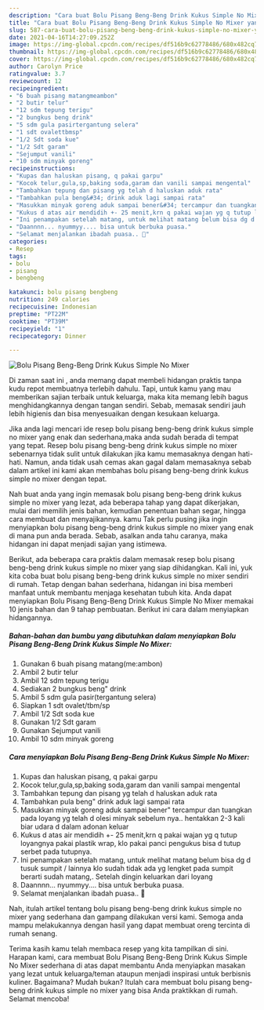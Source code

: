 ```yaml
---
description: "Cara buat Bolu Pisang Beng-Beng Drink Kukus Simple No Mixer yang lezat dan Mudah Dibuat"
title: "Cara buat Bolu Pisang Beng-Beng Drink Kukus Simple No Mixer yang lezat dan Mudah Dibuat"
slug: 587-cara-buat-bolu-pisang-beng-beng-drink-kukus-simple-no-mixer-yang-lezat-dan-mudah-dibuat
date: 2021-04-16T14:27:09.252Z
image: https://img-global.cpcdn.com/recipes/df516b9c62778486/680x482cq70/bolu-pisang-beng-beng-drink-kukus-simple-no-mixer-foto-resep-utama.jpg
thumbnail: https://img-global.cpcdn.com/recipes/df516b9c62778486/680x482cq70/bolu-pisang-beng-beng-drink-kukus-simple-no-mixer-foto-resep-utama.jpg
cover: https://img-global.cpcdn.com/recipes/df516b9c62778486/680x482cq70/bolu-pisang-beng-beng-drink-kukus-simple-no-mixer-foto-resep-utama.jpg
author: Carolyn Price
ratingvalue: 3.7
reviewcount: 12
recipeingredient:
- "6 buah pisang matangmeambon"
- "2 butir telur"
- "12 sdm tepung terigu"
- "2 bungkus beng drink"
- "5 sdm gula pasirtergantung selera"
- "1 sdt ovalettbmsp"
- "1/2 Sdt soda kue"
- "1/2 Sdt garam"
- "Sejumput vanili"
- "10 sdm minyak goreng"
recipeinstructions:
- "Kupas dan haluskan pisang, q pakai garpu"
- "Kocok telur,gula,sp,baking soda,garam dan vanili sampai mengental"
- "Tambahkan tepung dan pisang yg telah d haluskan aduk rata"
- "Tambahkan pula beng&#34; drink aduk lagi sampai rata"
- "Masukkan minyak goreng aduk sampai bener&#34; tercampur dan tuangkan pada loyang yg telah d olesi minyak sebelum nya.. hentakkan 2-3 kali biar udara d dalam adonan keluar"
- "Kukus d atas air mendidih +- 25 menit,krn q pakai wajan yg q tutup loyangnya pakai plastik wrap, klo pakai panci pengukus bisa d tutup serbet pada tutupnya."
- "Ini penampakan setelah matang, untuk melihat matang belum bisa dg d tusuk sumpit / lainnya klo sudah tidak ada yg lengket pada sumpit berarti sudah matang,. Setelah dingin keluarkan dari loyang"
- "Daannnn... nyummyy.... bisa untuk berbuka puasa."
- "Selamat menjalankan ibadah puasa.. 🥰"
categories:
- Resep
tags:
- bolu
- pisang
- bengbeng

katakunci: bolu pisang bengbeng 
nutrition: 249 calories
recipecuisine: Indonesian
preptime: "PT22M"
cooktime: "PT39M"
recipeyield: "1"
recipecategory: Dinner

---
```



![Bolu Pisang Beng-Beng Drink Kukus Simple No Mixer](https://img-global.cpcdn.com/recipes/df516b9c62778486/680x482cq70/bolu-pisang-beng-beng-drink-kukus-simple-no-mixer-foto-resep-utama.jpg)

Di zaman  saat ini , anda memang dapat membeli hidangan praktis tanpa kudu repot membuatnya terlebih dahulu. Tapi, untuk kamu yang mau memberikan sajian terbaik untuk keluarga, maka kita memang lebih bagus menghidangkannya dengan tangan sendiri. Sebab, memasak sendiri jauh lebih higienis dan bisa menyesuaikan dengan kesukaan keluarga.

Jika anda lagi mencari ide resep bolu pisang beng-beng drink kukus simple no mixer yang enak dan sederhana,maka anda sudah berada di tempat yang tepat. Resep bolu pisang beng-beng drink kukus simple no mixer  sebenarnya tidak sulit untuk dilakukan jika kamu memasaknya dengan hati-hati. Namun, anda tidak usah cemas akan gagal dalam memasaknya 
sebab dalam artikel ini kami akan membahas bolu pisang beng-beng drink kukus simple no mixer dengan tepat.  



Nah buat anda yang ingin memasak bolu pisang beng-beng drink kukus simple no mixer yang lezat, ada beberapa tahap yang dapat dikerjakan, mulai dari memilih jenis bahan, kemudian penentuan bahan segar, hingga cara membuat dan menyajikannya. kamu Tak perlu pusing jika ingin menyiapkan bolu pisang beng-beng drink kukus simple no mixer yang enak di mana pun anda berada. Sebab, asalkan anda  tahu caranya, maka hidangan ini dapat menjadi sajian yang istimewa.

Berikut, ada beberapa cara praktis  dalam memasak resep bolu pisang beng-beng drink kukus simple no mixer yang siap dihidangkan. Kali ini, yuk kita coba buat bolu pisang beng-beng drink kukus simple no mixer sendiri di rumah. Tetap dengan bahan sederhana, hidangan ini bisa memberi manfaat untuk membantu menjaga kesehatan tubuh kita. Anda dapat menyiapkan Bolu Pisang Beng-Beng Drink Kukus Simple No Mixer memakai 10 jenis bahan dan 9 tahap pembuatan. Berikut ini cara dalam menyiapkan hidangannya.

<!--inarticleads1-->

##### Bahan-bahan dan bumbu yang dibutuhkan dalam menyiapkan Bolu Pisang Beng-Beng Drink Kukus Simple No Mixer:

1. Gunakan 6 buah pisang matang(me:ambon)
1. Ambil 2 butir telur
1. Ambil 12 sdm tepung terigu
1. Sediakan 2 bungkus beng&#34; drink
1. Ambil 5 sdm gula pasir(tergantung selera)
1. Siapkan 1 sdt ovalet/tbm/sp
1. Ambil 1/2 Sdt soda kue
1. Gunakan 1/2 Sdt garam
1. Gunakan Sejumput vanili
1. Ambil 10 sdm minyak goreng




<!--inarticleads2-->

##### Cara menyiapkan Bolu Pisang Beng-Beng Drink Kukus Simple No Mixer:

1. Kupas dan haluskan pisang, q pakai garpu
1. Kocok telur,gula,sp,baking soda,garam dan vanili sampai mengental
1. Tambahkan tepung dan pisang yg telah d haluskan aduk rata
1. Tambahkan pula beng&#34; drink aduk lagi sampai rata
1. Masukkan minyak goreng aduk sampai bener&#34; tercampur dan tuangkan pada loyang yg telah d olesi minyak sebelum nya.. hentakkan 2-3 kali biar udara d dalam adonan keluar
1. Kukus d atas air mendidih +- 25 menit,krn q pakai wajan yg q tutup loyangnya pakai plastik wrap, klo pakai panci pengukus bisa d tutup serbet pada tutupnya.
1. Ini penampakan setelah matang, untuk melihat matang belum bisa dg d tusuk sumpit / lainnya klo sudah tidak ada yg lengket pada sumpit berarti sudah matang,. Setelah dingin keluarkan dari loyang
1. Daannnn... nyummyy.... bisa untuk berbuka puasa.
1. Selamat menjalankan ibadah puasa.. 🥰




Nah, itulah artikel tentang  bolu pisang beng-beng drink kukus simple no mixer  yang sederhana dan gampang dilakukan versi kami. Semoga anda mampu melakukannya dengan hasil yang dapat membuat oreng tercinta di rumah senang. 

Terima kasih kamu telah membaca resep yang kita tampilkan di sini. Harapan kami, cara membuat  Bolu Pisang Beng-Beng Drink Kukus Simple No Mixer sederhana di atas dapat membantu Anda menyiapkan masakan yang lezat untuk keluarga/teman ataupun menjadi inspirasi untuk berbisnis kuliner. Bagaimana? Mudah bukan? Itulah cara membuat bolu pisang beng-beng drink kukus simple no mixer yang bisa Anda praktikkan di rumah. Selamat mencoba!

